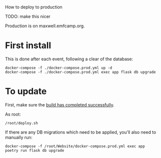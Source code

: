 How to deploy to production

TODO: make this nicer

Production is on maxwell.emfcamp.org.

# First install

This is done after each event, following a clear of the database:
```
docker-compose -f ./docker-compose.prod.yml up -d
docker-compose -f ./docker-compose.prod.yml exec app flask db upgrade
```

# To update

First, make sure the [build has completed successfully](https://github.com/emfcamp/Website/actions).

As root:
```
/root/deploy.sh
```
If there are any DB migrations which need to be applied, you'll also need to manually run:
```
docker-compose -f /root/Website/docker-compose.prod.yml exec app poetry run flask db upgrade
```

